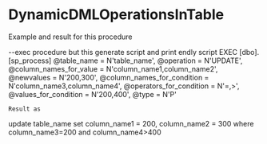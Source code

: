 # DynamicDMLOperationsInTable
Example and result for this procedure

--exec procedure but this generate script and print endly script
EXEC	 [dbo].[sp_process]
		@table_name = N'table_name',
		@operation = N'UPDATE',
		@column_names_for_value = N'column_name1,column_name2',
		@newvalues = N'200,300',
		@column_names_for_condition = N'column_name3,column_name4',
		@operators_for_condition = N'=,>',
		@values_for_condition = N'200,400',
		@type = N'P'
    
    Result as 
update table_name set column_name1 = 200, column_name2 = 300 where column_name3=200 and column_name4>400
